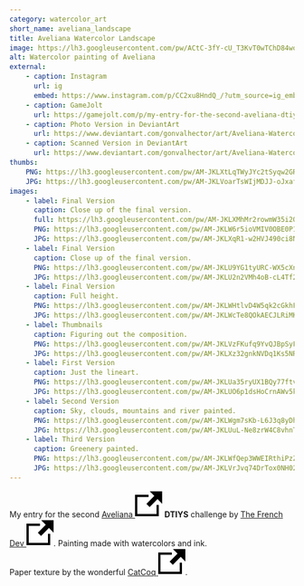 ```yaml
---
category: watercolor_art
short_name: aveliana_landscape
title: Aveliana Watercolor Landscape
image: https://lh3.googleusercontent.com/pw/ACtC-3fY-cU_T3KvT0wTChD84wos_6RkU9kcX1EKtWhn6fColHQXzu8xwOz0qMZJYN0SNvMrdjXf0qJlok8OM17Rw6y68dNA9-n3hZOWXnOEYIuuMyr4AzjNT4rUy7HMQs9kMFZfXnPE6oZGUvd-uVfTUtY4=w1200-h630-no?authuser=0
alt: Watercolor painting of Aveliana
external:
    - caption: Instagram
      url: ig
      embed: https://www.instagram.com/p/CC2xu8HndQ_/?utm_source=ig_embed&amp;utm_campaign=loading
    - caption: GameJolt
      url: https://gamejolt.com/p/my-entry-for-the-second-aveliana-dtiys-challenge-by-atthefrenchdev-ap7mhhyi
    - caption: Photo Version in DeviantArt
      url: https://www.deviantart.com/gonvalhector/art/Aveliana-Watercolor-Landscape-868180209
    - caption: Scanned Version in DeviantArt
      url: https://www.deviantart.com/gonvalhector/art/Aveliana-Watercolor-Landscape-868153638
thumbs:
    PNG: https://lh3.googleusercontent.com/pw/AM-JKLXtLqTWyJYc2tSyqw2GRiB0OM6CdHTyLVXYI-LUY2kSbYqDCpcLlDGgfG9Q9HVnwm1wDoJ7QwTyPOOMp8noiuepXHoXiLQvF6wK5NG_vbpqErtMMRHzR8qdp1G1d3Adk960tYSDpCDtusj-0no3zBoF
    JPG: https://lh3.googleusercontent.com/pw/AM-JKLVoarTsWIjMDJJ-oJxafT8fozg0WGnu3r91k7h71c00oYXDKJ_OnWwuExcuipqVaI0-ygbtgl-vqxetE23RGpi_cIZmw-WobxR_NmqGwKSXJwE2g2wEUf3PXDrinVkZbruYqRUojW2cBjD7FKLnhIWO
images:
    - label: Final Version
      caption: Close up of the final version.
      full: https://lh3.googleusercontent.com/pw/AM-JKLXMhMr2rowmW35i2QJKyf4A6L2ueW1-dcHVhLomI-kzBep4Bo-efpYL58OeeAEOJXg8N9HXcHvGGcNxCb_wIXjbqgqS1vJvQfD7NP_c0769w5c5NJCjf_b2id-q-311Y5i8Rgy1kKr6WaHy_blrzUUp=w2400
      PNG: https://lh3.googleusercontent.com/pw/AM-JKLW6r5ioVMIV0OBE0P1l7hAwAzKKQZWURTqJ5f4MvbKTp_fF2ODSi3sepcaMjWa0Od0hf8WxI8_x42-BijpSiRkdC9_tD-8lA5U0pgtvdzpjjX1Lyynv39b0C-msKo1I6g0R_o4cGQaN_5b3fHLoAYwB
      JPG: https://lh3.googleusercontent.com/pw/AM-JKLXqR1-w2HVJ490ci8NcjzBgNKl4bGKB4VTk1YAFTic066AvNkOaVCeVeULQM_yc_lwrZ-Bbv4dUEbxdoI6KKVqrc3tRnA8rQI6DVT2BptnfGamIWAuggDAhzGuwGCINlGYOfiBxy2G52XhFpXJP56Qy
    - label: Final Version
      caption: Close up of the final version.
      PNG: https://lh3.googleusercontent.com/pw/AM-JKLU9YG1tyURC-WX5cXnev0k4n2_WDT9B-1Y46em61MQAO0xziiNntH9WtE9GtqDvbXQ1gQTF-LSb5UyeIEiLQxDfPRGpRvBK4E34JiwKJJ6a-zBAD3kRk-aeA0BwlLgz495bBTiNLtBlTVW_lDdtdmBj
      JPG: https://lh3.googleusercontent.com/pw/AM-JKLU2n2VMh4oB-cL4Tf2qBRp0Lk_wDrXfSIvI5lHtBTFhFscX9tSKdKNC1AotMvu66KzL8MyRHbY_WwdGIiaknScbjcdym1wvtb78BWhl_bF09GgKnu2AqXh8MuEx_mYLqV4L6B-TodYlbjnZCxZHpt8A
    - label: Final Version
      caption: Full height.
      PNG: https://lh3.googleusercontent.com/pw/AM-JKLWHtlvD4W5qk2cGkhFJx74aMcs-Ab0aPqiXoRX1zlCnzGu6VNJl72vDrofhpz_o2JmDDXr-2tUqMU5FsW9mgO2cg1Opk_JW7NXeaKgxhY4u1bkEukZIW05IjDix5JryET0sEjzBb8P6q1N5nzZy-ObK
      JPG: https://lh3.googleusercontent.com/pw/AM-JKLWcTe8QOkAECJLRiMKAfNbZOiHAqjS8xuaiVR28sq4Of2I2k3CwtJh4hBP03z32W8pju6qwudfU0CivGQ02mXXU-r632nGyMbQqSsZA6gDvTJbUTFVNPwo9cw6-W_O_1JAJJ53ab9VHtIhARe-ROa2g
    - label: Thumbnails
      caption: Figuring out the composition.
      PNG: https://lh3.googleusercontent.com/pw/AM-JKLVzFKufq9YvQJBpSyF0jQapUaJPCBHtPcLx9qRSut2oozYZ5L3i58nvSFnUGtsGXfb8LIdHUYAV-mt2nltXJMr1eIdkx4HGpljNIHfMOk50RJ4bWXU-eXbXo8M2ZawfpxTk6nVhxgwVvapHG3CmFees
      JPG: https://lh3.googleusercontent.com/pw/AM-JKLXz32gnkNVDq1Ks5NRTQ5c0tuJUHHEZ9dnySjMvBux4_5YOiqCOhYs7wrQs0XxBMatRAjQx-hh9SzlbKw62EfDqmRXb-eNCjtetifgriHK5FPLYQZ2t8kinA7t7o8NWpLBHjgMAJdtSgPokGXWW1C3i
    - label: First Version
      caption: Just the lineart.
      PNG: https://lh3.googleusercontent.com/pw/AM-JKLUa35ryUX1BQy77ftvxAyLdwK3jt_bFvrphhQTJrtbNJT-FF4tqAGr1BnsA7FLm6H0zB-kSEMlWprTnOfHEm5GJzymEZjffe7PEa2N9SfbI_LxPDfp_-nJDQsSJSC4k2CMcjkjlw32ue29Z3e7B_u4G
      JPG: https://lh3.googleusercontent.com/pw/AM-JKLUO6p1dsHoCrnAWv5kL1bQck5b8WpDl6UuTkpcCikpF3MP0F_Y42AM_Br_8oFkazaSbzPZHqZ27b_ddYYGuuavx4SJ36VQC50D95CAWW1uZ4ZMF263FHAcequ47qCTyp53QvX-9OyvTBdgTQ-DVXoxs
    - label: Second Version
      caption: Sky, clouds, mountains and river painted.
      PNG: https://lh3.googleusercontent.com/pw/AM-JKLWgm7sKb-L6J3q8yDhuHL69xnqw3lbSucRobo4ihO8IOZSfgTWGzCeeGL_FkuNURCKfKAsxBcCfQBUnqGdbZCbZqPIwlwLzeokaUFKWzeJGk97mrjz_06rcTSdT228XZjkdzhNw_9ZGRn_GqyadZ9FC
      JPG: https://lh3.googleusercontent.com/pw/AM-JKLUuL-Ne8zrW4C8vhnTjfSarZgeVJDf1aUKvWi5mqBdPXnOC5nU0j4-MA04We32akY4vIAsylQ9rTViiRPrcVtWK7d_OP8VbrMdyoI27x3ByQ0ENQTdIznUx6e0bs81tmlRrngKiPOgas3KEe2RGj5Qt
    - label: Third Version
      caption: Greenery painted.
      PNG: https://lh3.googleusercontent.com/pw/AM-JKLWfQep3WWEIRthiPzZaob-24Rql1E0J6BwTLaIUeDHQHJnkLUwRPoIR1956S99KdnRBqbJpw9kHp1wuIHKnEbr3OTOxaA4_ak1oii_WP4ZB8wiHsu3yTiQzojiUDeOs7RtOIyV6V_EP6OdKSlzlBoD3
      JPG: https://lh3.googleusercontent.com/pw/AM-JKLVrJvq74DrTox0NH02LE5k9_zi-5NwJPBx2kS43D2ivr_jPfOdwQoeMz2TSa2W2qYUwdy8L5XUCRNrOlyW_x86Rv0G7T47vwUhodkMCy5bOyXupyJVzYPH8RuoL4uJYPuF62HqAIKYnbAacCTqIqRqz
---
```


My entry for the second [Aveliana <img src="/assets/images/icons/external.svg" alt="External Link" class="external-icon">](https://gamejolt.com/games/Aveliana/500900) **DTIYS** challenge by [The French Dev <img src="/assets/images/icons/external.svg" alt="External Link" class="external-icon">](https://www.instagram.com/thefrenchdev/). Painting made with watercolors and ink.  
Paper texture by the wonderful [CatCoq <img src="/assets/images/icons/external.svg" alt="External Link" class="external-icon">](https://www.instagram.com/catcoq/).
